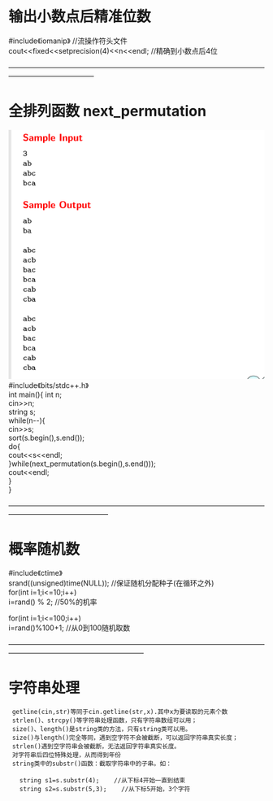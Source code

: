 #  输出小数点后精准位数 #  
#include《iomanip》    //流操作符头文件  
cout<<fixed<<setprecision(4)<<n<<endl;     //精确到小数点后4位

————————————————————————————————————————————————
#   全排列函数 next_permutation #  

![image](https://github.com/CQ-Quest/STL/blob/master/zdx.png)  
#include《bits/stdc++.h》  
int main(){
   int n;  
   cin>>n;  
   string s;  
   while(n--){  
   cin>>s;  
   sort(s.begin(),s.end());  
   do{  
      cout<<s<<endl;  
   }while(next_permutation(s.begin(),s.end()));  
   cout<<endl;  
   }  
}  


——————————————————————————————————————————————————
#  概率随机数  #  

#include《ctime》   
srand((unsigned)time(NULL));     //保证随机分配种子(在循环之外)    
 for(int i=1;i<=10;i++)  
       i=rand() % 2;                //50%的机率  
       
   for(int i=1;i<=100;i++)  
   i=rand()%100+1;               //从0到100随机取数  
   
   
———————————————————————————————————————————————————————
   
# 字符串处理

     getline(cin,str)等同于cin.getline(str,x).其中x为要读取的元素个数
     strlen()、strcpy()等字符串处理函数，只有字符串数组可以用；
     size()、length()是string类的方法，只有string类可以用。
     size()与length()完全等同，遇到空字符不会被截断，可以返回字符串真实长度；
     strlen()遇到空字符串会被截断，无法返回字符串真实长度。
     对字符串后四位特殊处理，从而得到年份
     string类中的substr()函数：截取字符串中的子串。如：

       string s1=s.substr(4);    //从下标4开始一直到结束
       string s2=s.substr(5,3);    //从下标5开始，3个字符
